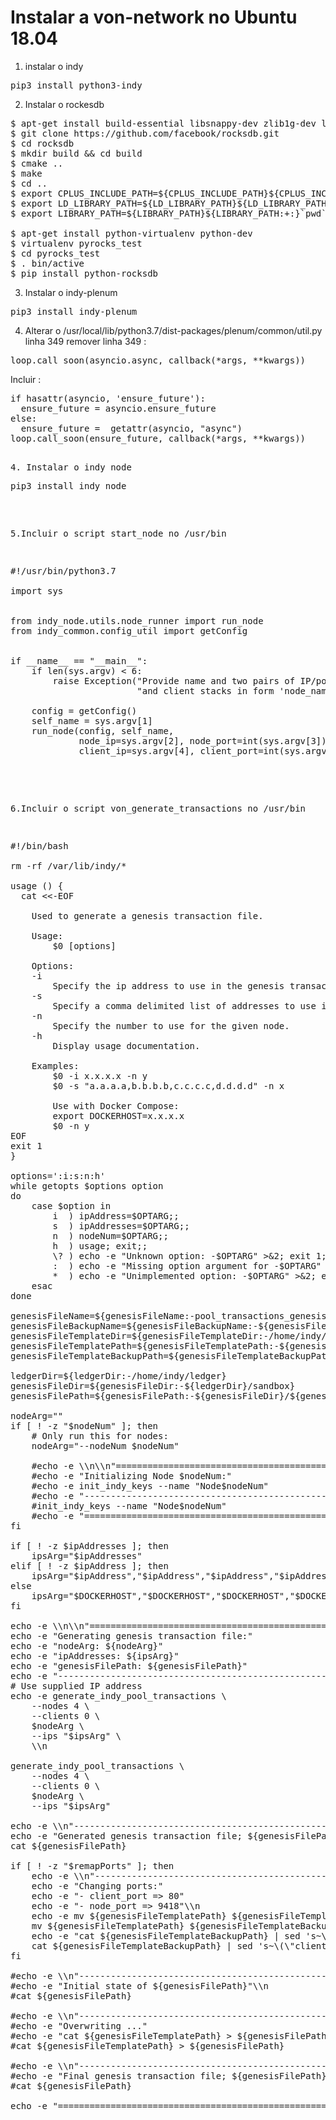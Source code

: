 # Instalar a von-network no Ubuntu 18.04

1. instalar o indy
<pre>
pip3 install python3-indy
</pre>

2. Instalar o rockesdb
<pre>
$ apt-get install build-essential libsnappy-dev zlib1g-dev libbz2-dev libgflags-dev liblz4-dev
$ git clone https://github.com/facebook/rocksdb.git
$ cd rocksdb
$ mkdir build && cd build
$ cmake ..
$ make
$ cd ..
$ export CPLUS_INCLUDE_PATH=${CPLUS_INCLUDE_PATH}${CPLUS_INCLUDE_PATH:+:}`pwd`/include/
$ export LD_LIBRARY_PATH=${LD_LIBRARY_PATH}${LD_LIBRARY_PATH:+:}`pwd`/build/
$ export LIBRARY_PATH=${LIBRARY_PATH}${LIBRARY_PATH:+:}`pwd`/build/

$ apt-get install python-virtualenv python-dev
$ virtualenv pyrocks_test
$ cd pyrocks_test
$ . bin/active
$ pip install python-rocksdb
</pre>

3. Instalar o indy-plenum
<pre>
pip3 install indy-plenum
</pre>

4. Alterar o /usr/local/lib/python3.7/dist-packages/plenum/common/util.py linha 349
remover linha 349 : 
<pre>
loop.call_soon(asyncio.async, callback(*args, **kwargs))
</pre>
Incluir :
<pre>
if hasattr(asyncio, 'ensure_future'):
  ensure_future = asyncio.ensure_future
else:
  ensure_future =  getattr(asyncio, "async")
loop.call_soon(ensure_future, callback(*args, **kwargs))
<pre>

4. Instalar o indy node
<pre>
pip3 install indy_node
</pre>

5.Incluir o script start_node no /usr/bin

<pre>
#!/usr/bin/python3.7

import sys


from indy_node.utils.node_runner import run_node
from indy_common.config_util import getConfig


if __name__ == "__main__":
    if len(sys.argv) < 6:
        raise Exception("Provide name and two pairs of IP/port for running the node "
                        "and client stacks in form 'node_name node_ip node_port client_ip client_port'")

    config = getConfig()
    self_name = sys.argv[1]
    run_node(config, self_name,
             node_ip=sys.argv[2], node_port=int(sys.argv[3]),
             client_ip=sys.argv[4], client_port=int(sys.argv[5]))

</pre>

6.Incluir o script von_generate_transactions  no /usr/bin

<pre>
#!/bin/bash

rm -rf /var/lib/indy/*

usage () {
  cat <<-EOF

    Used to generate a genesis transaction file.

    Usage:
        $0 [options]

    Options:
    -i <ip address>
        Specify the ip address to use in the genesis transaction file.
    -s <ip addresses>
        Specify a comma delimited list of addresses to use in the genesis transaction file.
    -n <node number>
        Specify the number to use for the given node.
    -h
        Display usage documentation.

    Examples:
        $0 -i x.x.x.x -n y
        $0 -s "a.a.a.a,b.b.b.b,c.c.c.c,d.d.d.d" -n x

        Use with Docker Compose:
        export DOCKERHOST=x.x.x.x
        $0 -n y
EOF
exit 1
}

options=':i:s:n:h'
while getopts $options option
do
    case $option in
        i  ) ipAddress=$OPTARG;;
        s  ) ipAddresses=$OPTARG;;
        n  ) nodeNum=$OPTARG;;
        h  ) usage; exit;;
        \? ) echo -e "Unknown option: -$OPTARG" >&2; exit 1;;
        :  ) echo -e "Missing option argument for -$OPTARG" >&2; exit 1;;
        *  ) echo -e "Unimplemented option: -$OPTARG" >&2; exit 1;;
    esac
done

genesisFileName=${genesisFileName:-pool_transactions_genesis}
genesisFileBackupName=${genesisFileBackupName:-${genesisFileName}.old}
genesisFileTemplateDir=${genesisFileTemplateDir:-/home/indy/.indy-cli/networks/sandbox}
genesisFileTemplatePath=${genesisFileTemplatePath:-${genesisFileTemplateDir}/${genesisFileName}}
genesisFileTemplateBackupPath=${genesisFileTemplateBackupPath:-${genesisFileTemplateDir}/${genesisFileBackupName}}

ledgerDir=${ledgerDir:-/home/indy/ledger}
genesisFileDir=${genesisFileDir:-${ledgerDir}/sandbox}
genesisFilePath=${genesisFilePath:-${genesisFileDir}/${genesisFileName}}

nodeArg=""
if [ ! -z "$nodeNum" ]; then
    # Only run this for nodes:
    nodeArg="--nodeNum $nodeNum"

    #echo -e \\n\\n"================================================================================================"
    #echo -e "Initializing Node $nodeNum:"
    #echo -e init_indy_keys --name "Node$nodeNum"
    #echo -e "------------------------------------------------------------------------------------------------"
    #init_indy_keys --name "Node$nodeNum"
    #echo -e "================================================================================================"
fi

if [ ! -z $ipAddresses ]; then
    ipsArg="$ipAddresses"
elif [ ! -z $ipAddress ]; then
    ipsArg="$ipAddress","$ipAddress","$ipAddress","$ipAddress"
else
    ipsArg="$DOCKERHOST","$DOCKERHOST","$DOCKERHOST","$DOCKERHOST"
fi

echo -e \\n\\n"================================================================================================"
echo -e "Generating genesis transaction file:"
echo -e "nodeArg: ${nodeArg}"
echo -e "ipAddresses: ${ipsArg}"
echo -e "genesisFilePath: ${genesisFilePath}"
echo -e "------------------------------------------------------------------------------------------------"
# Use supplied IP address
echo -e generate_indy_pool_transactions \
    --nodes 4 \
    --clients 0 \
    $nodeArg \
    --ips "$ipsArg" \
    \\n

generate_indy_pool_transactions \
    --nodes 4 \
    --clients 0 \
    $nodeArg \
    --ips "$ipsArg"

echo -e \\n"------------------------------------------------------------------------------------------------"
echo -e "Generated genesis transaction file; ${genesisFilePath}"\\n
cat ${genesisFilePath}

if [ ! -z "$remapPorts" ]; then
    echo -e \\n"------------------------------------------------------------------------------------------------"
    echo -e "Changing ports:"
    echo -e "- client_port => 80"
    echo -e "- node_port => 9418"\\n
    echo -e mv ${genesisFileTemplatePath} ${genesisFileTemplateBackupPath}
    mv ${genesisFileTemplatePath} ${genesisFileTemplateBackupPath}
    echo -e "cat ${genesisFileTemplateBackupPath} | sed 's~\(\"client_port\":\).\{4\}\(,\)~\180\2~g' | sed 's~\(\"node_port\":\).\{4\}\(,\)~\19418\2~g' > ${genesisFileTemplatePath}"
    cat ${genesisFileTemplateBackupPath} | sed 's~\(\"client_port\":\).\{4\}\(,\)~\180\2~g' | sed 's~\(\"node_port\":\).\{4\}\(,\)~\19418\2~g' > ${genesisFileTemplatePath}
fi

#echo -e \\n"------------------------------------------------------------------------------------------------"
#echo -e "Initial state of ${genesisFilePath}"\\n
#cat ${genesisFilePath}

#echo -e \\n"------------------------------------------------------------------------------------------------"
#echo -e "Overwriting ..."
#echo -e "cat ${genesisFileTemplatePath} > ${genesisFilePath}"
#cat ${genesisFileTemplatePath} > ${genesisFilePath}

#echo -e \\n"------------------------------------------------------------------------------------------------"
#echo -e "Final genesis transaction file; ${genesisFilePath}"\\n
#cat ${genesisFilePath}

echo -e "================================================================================================"\\n
</pre>

